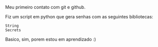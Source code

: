 Meu primeiro contato com git e github.

Fiz um script em python que gera senhas com as seguintes bibliotecas:

	String
	Secrets

Basico, sim, porem estou em aprendizado :)
